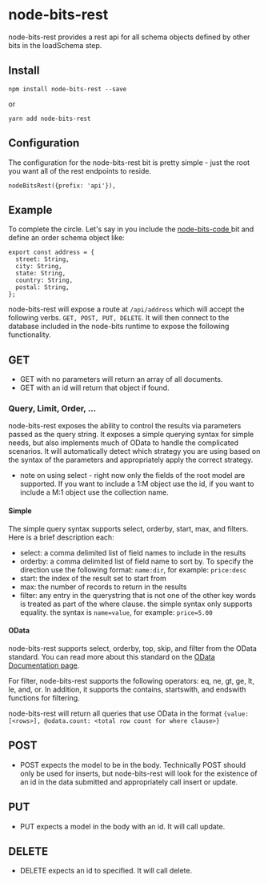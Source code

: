 # node-bits-rest
node-bits-rest provides a rest api for all schema objects defined by other bits in the loadSchema step.

## Install
```
npm install node-bits-rest --save
```

or

```
yarn add node-bits-rest
```

## Configuration
The configuration for the node-bits-rest bit is pretty simple - just the root you want all of the rest endpoints to reside.

```
nodeBitsRest({prefix: 'api'}),
```

## Example
To complete the circle. Let's say in you include the [node-bits-code ](https://github.com/jgretz/node-bits-code) bit and define an order schema object like:

```
export const address = {
  street: String,
  city: String,
  state: String,
  country: String,
  postal: String,
};
```

node-bits-rest will expose a route at ```/api/address``` which will accept the following verbs. ```GET, POST, PUT, DELETE```. It will then connect to the database included in the node-bits runtime to expose the following functionality.

## GET
* GET with no parameters will return an array of all documents.
* GET with an id will return that object if found.

### Query, Limit, Order, ...
node-bits-rest exposes the ability to control the results via parameters passed as the query string. It exposes a simple querying syntax for simple needs, but also implements much of OData to handle the complicated scenarios. It will automatically detect which strategy you are using based on the syntax of the parameters and appropriately apply the correct strategy.

* note on using select - right now only the fields of the root model are supported. If you want to include a 1:M object use the id, if you want to include a M:1 object use the collection name.

#### Simple
The simple query syntax supports select, orderby, start, max, and filters. Here is a brief description each:

* select: a comma delimited list of field names to include in the results
* orderby: a comma delimited list of field name to sort by. To specify the direction use the following format: ```name:dir```, for example: ```price:desc```
* start: the index of the result set to start from
* max: the number of records to return in the results
* filter: any entry in the querystring that is not one of the other key words is treated as part of the where clause. the simple syntax only supports equality. the syntax is ```name=value```, for example: ```price=5.00```

#### OData
node-bits-rest supports select, orderby, top, skip, and filter from the OData standard. You can read more about this standard on the [OData Documentation page](http://www.odata.org/documentation/).

For filter, node-bits-rest supports the following operators: eq, ne, gt, ge, lt, le, and, or. In addition, it supports the contains, startswith, and endswith functions for filtering.

node-bits-rest will return all queries that use OData in the format ```{value: [<rows>], @odata.count: <total row count for where clause>}```

## POST
* POST expects the model to be in the body. Technically POST should only be used for inserts, but node-bits-rest will look for the existence of an id in the data submitted and appropriately call insert or update.

## PUT
* PUT expects a model in the body with an id. It will call update.

## DELETE
* DELETE expects an id to specified. It will call delete.
